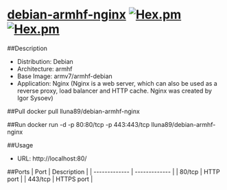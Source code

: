 # [debian-armhf-nginx](https://hub.docker.com/r/lluna89/debian-armhf-nginx/) [![Hex.pm](https://img.shields.io/docker/stars/lluna89/debian-armhf-nginx.svg)](https://hub.docker.com/r/lluna89/debian-armhf-nginx/) [![Hex.pm](https://img.shields.io/docker/pulls/lluna89/debian-armhf-nginx.svg)](https://hub.docker.com/r/lluna89/debian-armhf-nginx/)

##Description
- Distribution: Debian
- Architecture: armhf
- Base Image: armv7/armhf-debian
- Application: Nginx (Nginx is a web server, which can also be used as a reverse proxy, load balancer and HTTP cache. Nginx was created by Igor Sysoev)

##Pull
docker pull lluna89/debian-armhf-nginx

##Run
docker run -d -p 80:80/tcp -p 443:443/tcp lluna89/debian-armhf-nginx

##Usage
- URL: http://localhost:80/

##Ports
| Port  | Description |
| ------------- | ------------- |
| 80/tcp  | HTTP port  |
| 443/tcp  | HTTPS port  |
